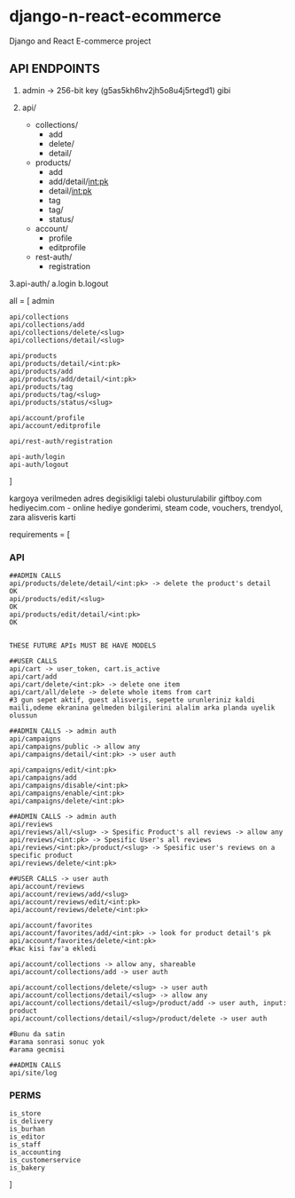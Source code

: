 # django-n-react-ecommerce
Django and React E-commerce project

## API ENDPOINTS

1. admin -> 256-bit key (g5as5kh6hv2jh5o8u4j5rtegd1) gibi

2. api/
    * collections/
        * add
        * delete/<slug>
        * detail/<slug>
    * products/
        * add
        * add/detail/<int:pk>
        * detail/<int:pk>
        * tag
        * tag/<slug>
        * status/<slug>
    * account/
        * profile
        * editprofile
    * rest-auth/
        * registration

3.api-auth/
    a.login
    b.logout

all = [
    admin

    api/collections
    api/collections/add
    api/collections/delete/<slug>
    api/collections/detail/<slug>

    api/products
    api/products/detail/<int:pk>
    api/products/add
    api/products/add/detail/<int:pk>
    api/products/tag
    api/products/tag/<slug>
    api/products/status/<slug>

    api/account/profile
    api/account/editprofile

    api/rest-auth/registration

    api-auth/login
    api-auth/logout
]


kargoya verilmeden adres degisikligi talebi olusturulabilir
giftboy.com hediyecim.com - online hediye gonderimi, steam code, vouchers, trendyol, zara alisveris karti

requirements = [
###   API
    ##ADMIN CALLS
    api/products/delete/detail/<int:pk> -> delete the product's detail      OK
    api/products/edit/<slug>                                                OK
    api/products/edit/detail/<int:pk>                                       OK


    THESE FUTURE APIs MUST BE HAVE MODELS
    
    ##USER CALLS
    api/cart -> user_token, cart.is_active
    api/cart/add
    api/cart/delete/<int:pk> -> delete one item
    api/cart/all/delete -> delete whole items from cart
    #3 gun sepet aktif, guest alisveris, sepette urunleriniz kaldi maili,odeme ekranina gelmeden bilgilerini alalim arka planda uyelik olussun

    ##ADMIN CALLS -> admin auth
    api/campaigns
    api/campaigns/public -> allow any
    api/campaigns/detail/<int:pk> -> user auth

    api/campaigns/edit/<int:pk>
    api/campaigns/add
    api/campaigns/disable/<int:pk>
    api/campaigns/enable/<int:pk>
    api/campaigns/delete/<int:pk>
    
    ##ADMIN CALLS -> admin auth
    api/reviews
    api/reviews/all/<slug> -> Spesific Product's all reviews -> allow any
    api/reviews/<int:pk> -> Spesific User's all reviews
    api/reviews/<int:pk>/product/<slug> -> Spesific user's reviews on a specific product
    api/reviews/delete/<int:pk>

    ##USER CALLS -> user auth
    api/account/reviews
    api/account/reviews/add/<slug>
    api/account/reviews/edit/<int:pk>
    api/account/reviews/delete/<int:pk>

    api/account/favorites
    api/account/favorites/add/<int:pk> -> look for product detail's pk
    api/account/favorites/delete/<int:pk>
    #kac kisi fav'a ekledi

    api/account/collections -> allow any, shareable
    api/account/collections/add -> user auth

    api/account/collections/delete/<slug> -> user auth
    api/account/collections/detail/<slug> -> allow any
    api/account/collections/detail/<slug>/product/add -> user auth, input: product 
    api/account/collections/detail/<slug>/product/delete -> user auth

    #Bunu da satin
    #arama sonrasi sonuc yok
    #arama gecmisi
    
    ##ADMIN CALLS
    api/site/log

### PERMS
    is_store
    is_delivery
    is_burhan
    is_editor
    is_staff
    is_accounting
    is_customerservice
    is_bakery



]